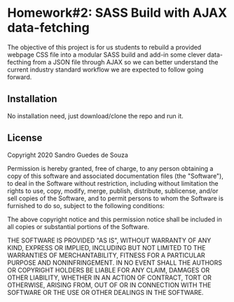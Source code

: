 # Homework#2: SASS Build with AJAX data-fetching
The objective of this project is for us students to rebuild a provided webpage CSS file into a modular SASS build and add-in some clever data-fecthing from a JSON file through AJAX so we can better understand the current industry standard workflow we are expected to follow going forward.
## Installation
No installation need, just download/clone the repo and run it.
## License
Copyright 2020 Sandro Guedes de Souza

Permission is hereby granted, free of charge, to any person obtaining a copy of this software and associated documentation files (the "Software"), to deal in the Software without restriction, including without limitation the rights to use, copy, modify, merge, publish, distribute, sublicense, and/or sell copies of the Software, and to permit persons to whom the Software is furnished to do so, subject to the following conditions:

The above copyright notice and this permission notice shall be included in all copies or substantial portions of the Software.

THE SOFTWARE IS PROVIDED "AS IS", WITHOUT WARRANTY OF ANY KIND, EXPRESS OR IMPLIED, INCLUDING BUT NOT LIMITED TO THE WARRANTIES OF MERCHANTABILITY, FITNESS FOR A PARTICULAR PURPOSE AND NONINFRINGEMENT. IN NO EVENT SHALL THE AUTHORS OR COPYRIGHT HOLDERS BE LIABLE FOR ANY CLAIM, DAMAGES OR OTHER LIABILITY, WHETHER IN AN ACTION OF CONTRACT, TORT OR OTHERWISE, ARISING FROM, OUT OF OR IN CONNECTION WITH THE SOFTWARE OR THE USE OR OTHER DEALINGS IN THE SOFTWARE.
